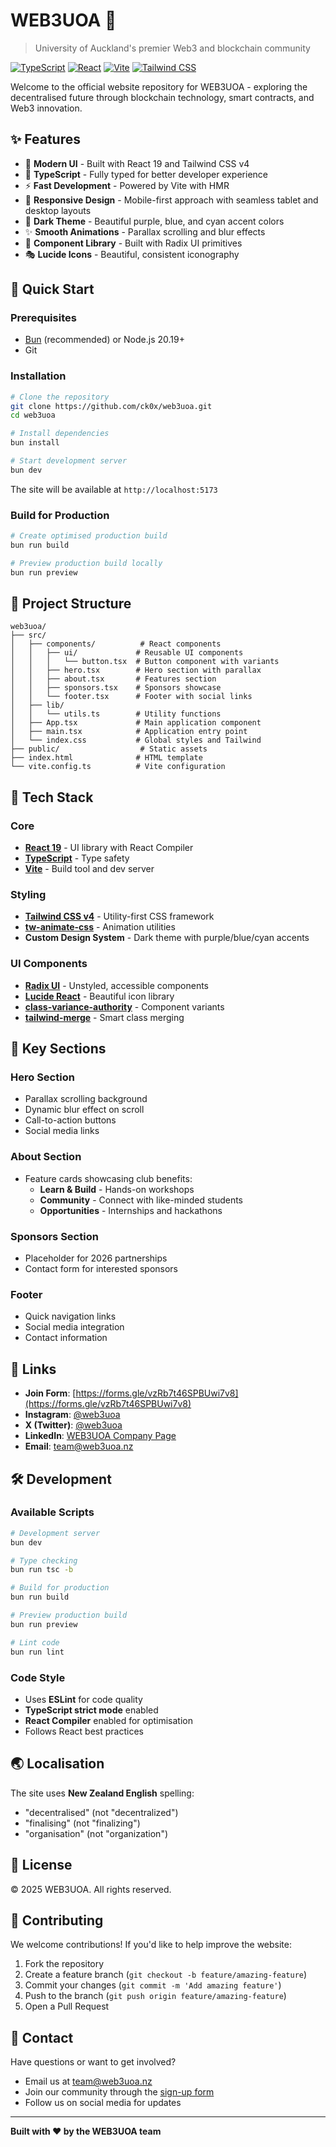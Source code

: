 # WEB3UOA 🚀

> University of Auckland's premier Web3 and blockchain community

[![TypeScript](https://img.shields.io/badge/TypeScript-5.9-blue?logo=typescript)](https://www.typescriptlang.org/)
[![React](https://img.shields.io/badge/React-19-61dafb?logo=react)](https://react.dev/)
[![Vite](https://img.shields.io/badge/Vite-7-646cff?logo=vite)](https://vitejs.dev/)
[![Tailwind CSS](https://img.shields.io/badge/Tailwind-4-38bdf8?logo=tailwindcss)](https://tailwindcss.com/)

Welcome to the official website repository for WEB3UOA - exploring the decentralised future through blockchain technology, smart contracts, and Web3 innovation.

## ✨ Features

- 🎨 **Modern UI** - Built with React 19 and Tailwind CSS v4
- 🎯 **TypeScript** - Fully typed for better developer experience
- ⚡ **Fast Development** - Powered by Vite with HMR
- 📱 **Responsive Design** - Mobile-first approach with seamless tablet and desktop layouts
- 🌙 **Dark Theme** - Beautiful purple, blue, and cyan accent colors
- ✨ **Smooth Animations** - Parallax scrolling and blur effects
- 🧩 **Component Library** - Built with Radix UI primitives
- 🎭 **Lucide Icons** - Beautiful, consistent iconography

## 🚀 Quick Start

### Prerequisites

- [Bun](https://bun.sh/) (recommended) or Node.js 20.19+
- Git

### Installation

```bash
# Clone the repository
git clone https://github.com/ck0x/web3uoa.git
cd web3uoa

# Install dependencies
bun install

# Start development server
bun dev
```

The site will be available at `http://localhost:5173`

### Build for Production

```bash
# Create optimised production build
bun run build

# Preview production build locally
bun run preview
```

## 📁 Project Structure

```
web3uoa/
├── src/
│   ├── components/          # React components
│   │   ├── ui/             # Reusable UI components
│   │   │   └── button.tsx  # Button component with variants
│   │   ├── hero.tsx        # Hero section with parallax
│   │   ├── about.tsx       # Features section
│   │   ├── sponsors.tsx    # Sponsors showcase
│   │   └── footer.tsx      # Footer with social links
│   ├── lib/
│   │   └── utils.ts        # Utility functions
│   ├── App.tsx             # Main application component
│   ├── main.tsx            # Application entry point
│   └── index.css           # Global styles and Tailwind
├── public/                  # Static assets
├── index.html              # HTML template
└── vite.config.ts          # Vite configuration
```

## 🎨 Tech Stack

### Core

- **[React 19](https://react.dev/)** - UI library with React Compiler
- **[TypeScript](https://www.typescriptlang.org/)** - Type safety
- **[Vite](https://vitejs.dev/)** - Build tool and dev server

### Styling

- **[Tailwind CSS v4](https://tailwindcss.com/)** - Utility-first CSS framework
- **[tw-animate-css](https://www.npmjs.com/package/tw-animate-css)** - Animation utilities
- **Custom Design System** - Dark theme with purple/blue/cyan accents

### UI Components

- **[Radix UI](https://www.radix-ui.com/)** - Unstyled, accessible components
- **[Lucide React](https://lucide.dev/)** - Beautiful icon library
- **[class-variance-authority](https://cva.style/)** - Component variants
- **[tailwind-merge](https://www.npmjs.com/package/tailwind-merge)** - Smart class merging

## 🎯 Key Sections

### Hero Section

- Parallax scrolling background
- Dynamic blur effect on scroll
- Call-to-action buttons
- Social media links

### About Section

- Feature cards showcasing club benefits:
  - **Learn & Build** - Hands-on workshops
  - **Community** - Connect with like-minded students
  - **Opportunities** - Internships and hackathons

### Sponsors Section

- Placeholder for 2026 partnerships
- Contact form for interested sponsors

### Footer

- Quick navigation links
- Social media integration
- Contact information

## 🔗 Links

- **Join Form**: [https://forms.gle/vzRb7t46SPBUwi7v8](https://forms.gle/vzRb7t46SPBUwi7v8)
- **Instagram**: [@web3uoa](https://instagram.com/web3uoa)
- **X (Twitter)**: [@web3uoa](https://x.com/web3uoa)
- **LinkedIn**: [WEB3UOA Company Page](https://www.linkedin.com/company/web3uoa-university-of-auckland-web3-club/)
- **Email**: [team@web3uoa.nz](mailto:team@web3uoa.nz)

## 🛠️ Development

### Available Scripts

```bash
# Development server
bun dev

# Type checking
bun run tsc -b

# Build for production
bun run build

# Preview production build
bun run preview

# Lint code
bun run lint
```

### Code Style

- Uses **ESLint** for code quality
- **TypeScript strict mode** enabled
- **React Compiler** enabled for optimisation
- Follows React best practices

## 🌏 Localisation

The site uses **New Zealand English** spelling:

- "decentralised" (not "decentralized")
- "finalising" (not "finalizing")
- "organisation" (not "organization")

## 📝 License

© 2025 WEB3UOA. All rights reserved.

## 🤝 Contributing

We welcome contributions! If you'd like to help improve the website:

1. Fork the repository
2. Create a feature branch (`git checkout -b feature/amazing-feature`)
3. Commit your changes (`git commit -m 'Add amazing feature'`)
4. Push to the branch (`git push origin feature/amazing-feature`)
5. Open a Pull Request

## 💬 Contact

Have questions or want to get involved?

- Email us at [team@web3uoa.nz](mailto:team@web3uoa.nz)
- Join our community through the [sign-up form](https://forms.gle/vzRb7t46SPBUwi7v8)
- Follow us on social media for updates

---

**Built with ❤️ by the WEB3UOA team**
